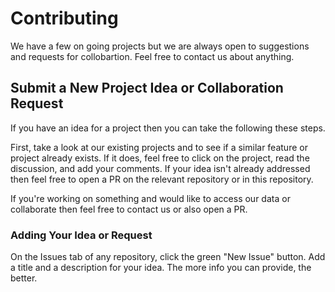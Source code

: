 # Contributing

We have a few on going projects but we are always open to suggestions and 
requests for collobartion. Feel free to contact us about anything.

## Submit a New Project Idea or Collaboration Request

If you have an idea for a project then you can take the following these steps.

First, take a look at our existing projects and to see if a similar feature or
project already exists. If it does, feel free to click on the project, 
read the discussion, and add your comments. If your idea isn't already addressed then
feel free to open a PR on the relevant repository or in this repository.

If you're working on something and would like to access our data or collaborate then
feel free to contact us or also open a PR.

### Adding Your Idea or Request

On the Issues tab of any repository, click the green "New Issue" button.
Add a title and a description for your idea. The more info you can provide, the better.
